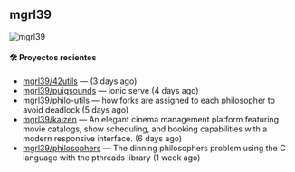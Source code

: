 ## mgrl39 
<p align="left"> <img src="https://komarev.com/ghpvc/?username=mgrbl&label=Profile%20views&color=0e75b6&style=flat" alt="mgrl39" /> </p>












#### 🛠 Proyectos recientes

- [mgrl39/42utils](https://github.com/mgrl39/42utils) —  (3 days ago)
- [mgrl39/puigsounds](https://github.com/mgrl39/puigsounds) — ionic serve (4 days ago)
- [mgrl39/philo-utils](https://github.com/mgrl39/philo-utils) — how forks are assigned to each philosopher to avoid deadlock (5 days ago)
- [mgrl39/kaizen](https://github.com/mgrl39/kaizen) — An elegant cinema management platform featuring movie catalogs, show scheduling, and booking capabilities with a modern responsive interface. (6 days ago)
- [mgrl39/philosophers](https://github.com/mgrl39/philosophers) — The dinning philosophers problem using the C language with the pthreads library (1 week ago)




